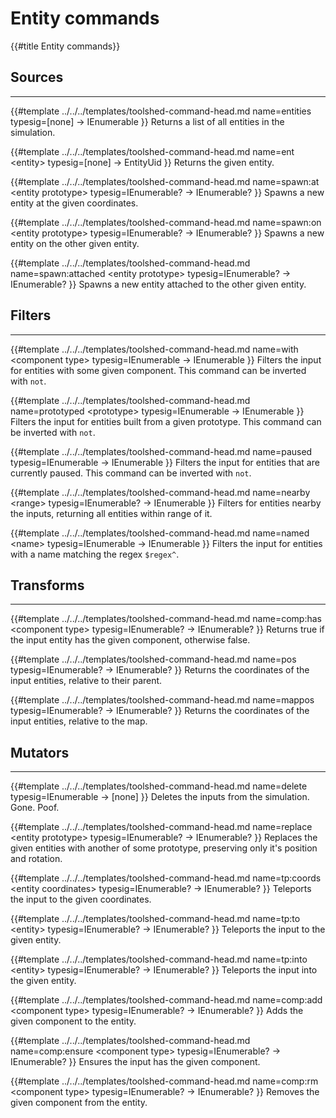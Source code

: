 # Entity commands
{{#title Entity commands}}

## Sources
---
{{#template 
    ../../../templates/toolshed-command-head.md
    name=entities
    typesig=[none] -> IEnumerable<EntityUid>
}}
Returns a list of all entities in the simulation.

{{#template 
    ../../../templates/toolshed-command-head.md
    name=ent &lt;entity&gt;
    typesig=[none] -> EntityUid
}}
Returns the given entity.

{{#template 
    ../../../templates/toolshed-command-head.md
    name=spawn:at &lt;entity prototype&gt;
    typesig=IEnumerable?<EntityCoordinates> -> IEnumerable?<EntityUid>
}}
Spawns a new entity at the given coordinates.

{{#template 
    ../../../templates/toolshed-command-head.md
    name=spawn:on &lt;entity prototype&gt;
    typesig=IEnumerable?<EntityUid> -> IEnumerable?<EntityUid>
}}
Spawns a new entity on the other given entity.

{{#template 
    ../../../templates/toolshed-command-head.md
    name=spawn:attached &lt;entity prototype&gt;
    typesig=IEnumerable?<EntityUid> -> IEnumerable?<EntityUid>
}}
Spawns a new entity attached to the other given entity.

## Filters
---
{{#template 
    ../../../templates/toolshed-command-head.md
    name=with &lt;component type&gt;
    typesig=IEnumerable<EntityUid> -> IEnumerable<EntityUid>
}}
Filters the input for entities with some given component.
This command can be inverted with `not`.

{{#template 
    ../../../templates/toolshed-command-head.md
    name=prototyped &lt;prototype&gt;
    typesig=IEnumerable<EntityUid> -> IEnumerable<EntityUid>
}}
Filters the input for entities built from a given prototype.
This command can be inverted with `not`.

{{#template 
    ../../../templates/toolshed-command-head.md
    name=paused
    typesig=IEnumerable<EntityUid> -> IEnumerable<EntityUid>
}}
Filters the input for entities that are currently paused.
This command can be inverted with `not`.

{{#template 
    ../../../templates/toolshed-command-head.md
    name=nearby &lt;range&gt;
    typesig=IEnumerable?<EntityUid> -> IEnumerable<EntityUid>
}}
Filters for entities nearby the inputs, returning all entities within range of it.

{{#template 
    ../../../templates/toolshed-command-head.md
    name=named &lt;name&gt;
    typesig=IEnumerable<EntityUid> -> IEnumerable<EntityUid>
}}
Filters the input for entities with a name matching the regex `$regex^`.

## Transforms
---
{{#template 
    ../../../templates/toolshed-command-head.md
    name=comp:has &lt;component type&gt;
    typesig=IEnumerable?<EntityUid> -> IEnumerable?<bool>
}}
Returns true if the input entity has the given component, otherwise false.

{{#template 
    ../../../templates/toolshed-command-head.md
    name=pos
    typesig=IEnumerable?<EntityUid> -> IEnumerable?<EntityCoordinates>
}}
Returns the coordinates of the input entities, relative to their parent.

{{#template 
    ../../../templates/toolshed-command-head.md
    name=mappos
    typesig=IEnumerable?<EntityUid> -> IEnumerable?<EntityCoordinates>
}}
Returns the coordinates of the input entities, relative to the map.

## Mutators
---
{{#template 
    ../../../templates/toolshed-command-head.md
    name=delete
    typesig=IEnumerable<EntityUid> -> [none]
}}
Deletes the inputs from the simulation. Gone. Poof.

{{#template 
    ../../../templates/toolshed-command-head.md
    name=replace &lt;entity prototype&gt;
    typesig=IEnumerable?<EntityUid> -> IEnumerable?<EntityUid>
}}
Replaces the given entities with another of some prototype, preserving only it's position and rotation.

{{#template 
    ../../../templates/toolshed-command-head.md
    name=tp:coords &lt;entity coordinates&gt;
    typesig=IEnumerable?<EntityUid> -> IEnumerable?<EntityUid>
}}
Teleports the input to the given coordinates.

{{#template 
    ../../../templates/toolshed-command-head.md
    name=tp:to &lt;entity&gt;
    typesig=IEnumerable?<EntityUid> -> IEnumerable?<EntityUid>
}}
Teleports the input to the given entity.

{{#template 
    ../../../templates/toolshed-command-head.md
    name=tp:into &lt;entity&gt;
    typesig=IEnumerable?<EntityUid> -> IEnumerable?<EntityUid>
}}
Teleports the input into the given entity.

{{#template 
    ../../../templates/toolshed-command-head.md
    name=comp:add &lt;component type&gt;
    typesig=IEnumerable?<EntityUid> -> IEnumerable?<EntityUid>
}}
Adds the given component to the entity.

{{#template 
    ../../../templates/toolshed-command-head.md
    name=comp:ensure &lt;component type&gt;
    typesig=IEnumerable?<EntityUid> -> IEnumerable?<EntityUid>
}}
Ensures the input has the given component.

{{#template 
    ../../../templates/toolshed-command-head.md
    name=comp:rm &lt;component type&gt;
    typesig=IEnumerable?<EntityUid> -> IEnumerable?<EntityUid>
}}
Removes the given component from the entity.